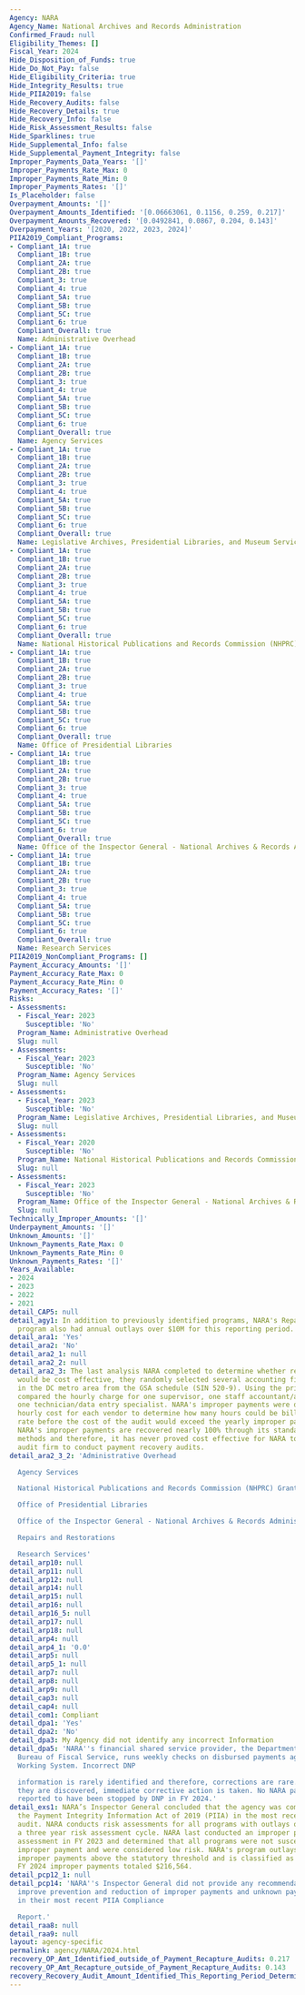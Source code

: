 ```yaml
---
Agency: NARA
Agency_Name: National Archives and Records Administration
Confirmed_Fraud: null
Eligibility_Themes: []
Fiscal_Year: 2024
Hide_Disposition_of_Funds: true
Hide_Do_Not_Pay: false
Hide_Eligibility_Criteria: true
Hide_Integrity_Results: true
Hide_PIIA2019: false
Hide_Recovery_Audits: false
Hide_Recovery_Details: true
Hide_Recovery_Info: false
Hide_Risk_Assessment_Results: false
Hide_Sparklines: true
Hide_Supplemental_Info: false
Hide_Supplemental_Payment_Integrity: false
Improper_Payments_Data_Years: '[]'
Improper_Payments_Rate_Max: 0
Improper_Payments_Rate_Min: 0
Improper_Payments_Rates: '[]'
Is_Placeholder: false
Overpayment_Amounts: '[]'
Overpayment_Amounts_Identified: '[0.06663061, 0.1156, 0.259, 0.217]'
Overpayment_Amounts_Recovered: '[0.0492841, 0.0867, 0.204, 0.143]'
Overpayment_Years: '[2020, 2022, 2023, 2024]'
PIIA2019_Compliant_Programs:
- Compliant_1A: true
  Compliant_1B: true
  Compliant_2A: true
  Compliant_2B: true
  Compliant_3: true
  Compliant_4: true
  Compliant_5A: true
  Compliant_5B: true
  Compliant_5C: true
  Compliant_6: true
  Compliant_Overall: true
  Name: Administrative Overhead
- Compliant_1A: true
  Compliant_1B: true
  Compliant_2A: true
  Compliant_2B: true
  Compliant_3: true
  Compliant_4: true
  Compliant_5A: true
  Compliant_5B: true
  Compliant_5C: true
  Compliant_6: true
  Compliant_Overall: true
  Name: Agency Services
- Compliant_1A: true
  Compliant_1B: true
  Compliant_2A: true
  Compliant_2B: true
  Compliant_3: true
  Compliant_4: true
  Compliant_5A: true
  Compliant_5B: true
  Compliant_5C: true
  Compliant_6: true
  Compliant_Overall: true
  Name: Legislative Archives, Presidential Libraries, and Museum Services
- Compliant_1A: true
  Compliant_1B: true
  Compliant_2A: true
  Compliant_2B: true
  Compliant_3: true
  Compliant_4: true
  Compliant_5A: true
  Compliant_5B: true
  Compliant_5C: true
  Compliant_6: true
  Compliant_Overall: true
  Name: National Historical Publications and Records Commission (NHPRC) Grants
- Compliant_1A: true
  Compliant_1B: true
  Compliant_2A: true
  Compliant_2B: true
  Compliant_3: true
  Compliant_4: true
  Compliant_5A: true
  Compliant_5B: true
  Compliant_5C: true
  Compliant_6: true
  Compliant_Overall: true
  Name: Office of Presidential Libraries
- Compliant_1A: true
  Compliant_1B: true
  Compliant_2A: true
  Compliant_2B: true
  Compliant_3: true
  Compliant_4: true
  Compliant_5A: true
  Compliant_5B: true
  Compliant_5C: true
  Compliant_6: true
  Compliant_Overall: true
  Name: Office of the Inspector General - National Archives & Records Administration
- Compliant_1A: true
  Compliant_1B: true
  Compliant_2A: true
  Compliant_2B: true
  Compliant_3: true
  Compliant_4: true
  Compliant_5A: true
  Compliant_5B: true
  Compliant_5C: true
  Compliant_6: true
  Compliant_Overall: true
  Name: Research Services
PIIA2019_NonCompliant_Programs: []
Payment_Accuracy_Amounts: '[]'
Payment_Accuracy_Rate_Max: 0
Payment_Accuracy_Rate_Min: 0
Payment_Accuracy_Rates: '[]'
Risks:
- Assessments:
  - Fiscal_Year: 2023
    Susceptible: 'No'
  Program_Name: Administrative Overhead
  Slug: null
- Assessments:
  - Fiscal_Year: 2023
    Susceptible: 'No'
  Program_Name: Agency Services
  Slug: null
- Assessments:
  - Fiscal_Year: 2023
    Susceptible: 'No'
  Program_Name: Legislative Archives, Presidential Libraries, and Museum Services
  Slug: null
- Assessments:
  - Fiscal_Year: 2020
    Susceptible: 'No'
  Program_Name: National Historical Publications and Records Commission (NHPRC) Grants
  Slug: null
- Assessments:
  - Fiscal_Year: 2023
    Susceptible: 'No'
  Program_Name: Office of the Inspector General - National Archives & Records Administration
  Slug: null
Technically_Improper_Amounts: '[]'
Underpayment_Amounts: '[]'
Unknown_Amounts: '[]'
Unknown_Payments_Rate_Max: 0
Unknown_Payments_Rate_Min: 0
Unknown_Payments_Rates: '[]'
Years_Available:
- 2024
- 2023
- 2022
- 2021
detail_CAP5: null
detail_agy1: In addition to previously identified programs, NARA's Repairs and Restorations
  program also had annual outlays over $10M for this reporting period.
detail_ara1: 'Yes'
detail_ara2: 'No'
detail_ara2_1: null
detail_ara2_2: null
detail_ara2_3: The last analysis NARA completed to determine whether recovery audits
  would be cost effective, they randomly selected several accounting firms located
  in the DC metro area from the GSA schedule (SIN 520-9). Using the price list, NARA
  compared the hourly charge for one supervisor, one staff accountant/analyst, and
  one technician/data entry specialist. NARA's improper payments were divided by the
  hourly cost for each vendor to determine how many hours could be billed at that
  rate before the cost of the audit would exceed the yearly improper payments identified.
  NARA's improper payments are recovered nearly 100% through its standard recovery
  methods and therefore, it has never proved cost effective for NARA to engage an
  audit firm to conduct payment recovery audits.
detail_ara2_3_2: 'Administrative Overhead

  Agency Services

  National Historical Publications and Records Commission (NHPRC) Grants

  Office of Presidential Libraries

  Office of the Inspector General - National Archives & Records Administration

  Repairs and Restorations

  Research Services'
detail_arp10: null
detail_arp11: null
detail_arp12: null
detail_arp14: null
detail_arp15: null
detail_arp16: null
detail_arp16_5: null
detail_arp17: null
detail_arp18: null
detail_arp4: null
detail_arp4_1: '0.0'
detail_arp5: null
detail_arp5_1: null
detail_arp7: null
detail_arp8: null
detail_arp9: null
detail_cap3: null
detail_cap4: null
detail_com1: Compliant
detail_dpa1: 'Yes'
detail_dpa2: 'No'
detail_dpa3: My Agency did not identify any incorrect Information
detail_dpa5: 'NARA''s financial shared service provider, the Department of Treasury,
  Bureau of Fiscal Service, runs weekly checks on disbursed payments against the DNP/Treasury
  Working System. Incorrect DNP

  information is rarely identified and therefore, corrections are rare. However when
  they are discovered, immediate corrective action is taken. No NARA payments were
  reported to have been stopped by DNP in FY 2024.'
detail_exs1: NARA’s Inspector General concluded that the agency was compliant with
  the Payment Integrity Information Act of 2019 (PIIA) in the most recent compliance
  audit. NARA conducts risk assessments for all programs with outlays over $10M on
  a three year risk assessment cycle. NARA last conducted an improper payment risk
  assessment in FY 2023 and determined that all programs were not susceptible to significant
  improper payment and were considered low risk. NARA's program outlays do not have
  improper payments above the statutory threshold and is classified as Phase 1. NARA's
  FY 2024 improper payments totaled $216,564.
detail_pcp12_1: null
detail_pcp14: 'NARA''s Inspector General did not provide any recommendations to further
  improve prevention and reduction of improper payments and unknown payments for NARA
  in their most recent PIIA Compliance

  Report.'
detail_raa8: null
detail_raa9: null
layout: agency-specific
permalink: agency/NARA/2024.html
recovery_OP_Amt_Identified_outside_of_Payment_Recapture_Audits: 0.217
recovery_OP_Amt_Recapture_outside_of_Payment_Recapture_Audits: 0.143
recovery_Recovery_Audit_Amount_Identified_This_Reporting_Period_Determined_Not_Collectable_Rate: 0.0
---
```

